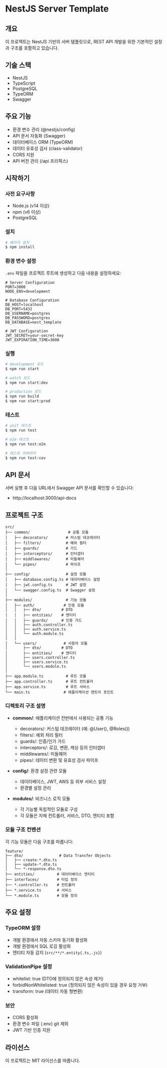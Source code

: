 # NestJS Server Template

## 개요
이 프로젝트는 NestJS 기반의 서버 템플릿으로, REST API 개발을 위한 기본적인 설정과 구조를 포함하고 있습니다.

## 기술 스택
- NestJS
- TypeScript
- PostgreSQL
- TypeORM
- Swagger

## 주요 기능
- 환경 변수 관리 (@nestjs/config)
- API 문서 자동화 (Swagger)
- 데이터베이스 ORM (TypeORM)
- 데이터 유효성 검사 (class-validator)
- CORS 지원
- API 버전 관리 (/api 프리픽스)

## 시작하기

### 사전 요구사항
- Node.js (v14 이상)
- npm (v6 이상)
- PostgreSQL

### 설치
```bash
# 패키지 설치
$ npm install
```

### 환경 변수 설정
`.env` 파일을 프로젝트 루트에 생성하고 다음 내용을 설정하세요:

```env
# Server Configuration
PORT=3000
NODE_ENV=development

# Database Configuration
DB_HOST=localhost
DB_PORT=5432
DB_USERNAME=postgres
DB_PASSWORD=postgres
DB_DATABASE=nest_template

# JWT Configuration
JWT_SECRET=your-secret-key
JWT_EXPIRATION_TIME=3600
```

### 실행

```bash
# development 모드
$ npm run start

# watch 모드
$ npm run start:dev

# production 모드
$ npm run build
$ npm run start:prod
```

### 테스트

```bash
# unit 테스트
$ npm run test

# e2e 테스트
$ npm run test:e2e

# 테스트 커버리지
$ npm run test:cov
```

## API 문서
서버 실행 후 다음 URL에서 Swagger API 문서를 확인할 수 있습니다:
- http://localhost:3000/api-docs

## 프로젝트 구조
```
src/
├── common/                 # 공통 모듈
│   ├── decorators/        # 커스텀 데코레이터
│   ├── filters/           # 예외 필터
│   ├── guards/            # 가드
│   ├── interceptors/      # 인터셉터
│   ├── middlewares/       # 미들웨어
│   └── pipes/             # 파이프
│
├── config/                # 설정 모듈
│   ├── database.config.ts # 데이터베이스 설정
│   ├── jwt.config.ts      # JWT 설정
│   └── swagger.config.ts  # Swagger 설정
│
├── modules/               # 기능 모듈
│   ├── auth/             # 인증 모듈
│   │   ├── dto/         # DTO
│   │   ├── entities/    # 엔티티
│   │   ├── guards/      # 인증 가드
│   │   ├── auth.controller.ts
│   │   ├── auth.service.ts
│   │   └── auth.module.ts
│   │
│   └── users/            # 사용자 모듈
│       ├── dto/         # DTO
│       ├── entities/    # 엔티티
│       ├── users.controller.ts
│       ├── users.service.ts
│       └── users.module.ts
│
├── app.module.ts          # 루트 모듈
├── app.controller.ts      # 루트 컨트롤러
├── app.service.ts         # 루트 서비스
└── main.ts               # 애플리케이션 엔트리 포인트
```

### 디렉토리 구조 설명

- **common/**: 애플리케이션 전반에서 사용되는 공통 기능
  - decorators/: 커스텀 데코레이터 (예: @User(), @Roles())
  - filters/: 예외 처리 필터
  - guards/: 인증/인가 가드
  - interceptors/: 로깅, 변환, 캐싱 등의 인터셉터
  - middlewares/: 미들웨어
  - pipes/: 데이터 변환 및 유효성 검사 파이프

- **config/**: 환경 설정 관련 모듈
  - 데이터베이스, JWT, AWS 등 외부 서비스 설정
  - 환경별 설정 관리

- **modules/**: 비즈니스 로직 모듈
  - 각 기능별 독립적인 모듈로 구성
  - 각 모듈은 자체 컨트롤러, 서비스, DTO, 엔티티 포함

### 모듈 구조 컨벤션

각 기능 모듈은 다음 구조를 따릅니다:
```
feature/
├── dto/                # Data Transfer Objects
│   ├── create-*.dto.ts
│   ├── update-*.dto.ts
│   └── *-response.dto.ts
├── entities/          # 데이터베이스 엔티티
├── interfaces/        # 타입 정의
├── *.controller.ts    # 컨트롤러
├── *.service.ts       # 서비스
└── *.module.ts        # 모듈 정의
```

## 주요 설정

### TypeORM 설정
- 개발 환경에서 자동 스키마 동기화 활성화
- 개발 환경에서 SQL 로깅 활성화
- 엔티티 자동 감지 (`src/**/*.entity{.ts,.js}`)

### ValidationPipe 설정
- whitelist: true (DTO에 정의되지 않은 속성 제거)
- forbidNonWhitelisted: true (정의되지 않은 속성이 있을 경우 요청 거부)
- transform: true (데이터 자동 형변환)

### 보안
- CORS 활성화
- 환경 변수 파일 (.env) git 제외
- JWT 기반 인증 지원

## 라이선스
이 프로젝트는 MIT 라이선스를 따릅니다.
